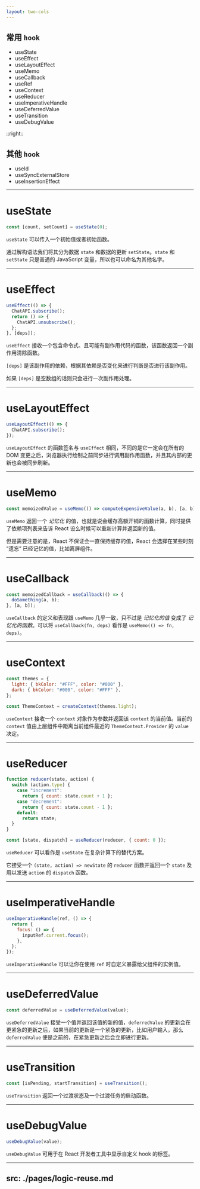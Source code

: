 ```yaml
---
layout: two-cols
---
```


## 常用 `hook`

<v-click>

- useState
- useEffect
- useLayoutEffect
- useMemo
- useCallback
- useRef
- useContext
- useReducer
- useImperativeHandle
- useDeferredValue
- useTransition
- useDebugValue

</v-click>

::right::

## 其他 `hook`

<v-click>

- useId
- useSyncExternalStore
- useInsertionEffect

</v-click>

---

# useState

```javascript
const [count, setCount] = useState(0);
```

`useState` 可以传入一个初始值或者初始函数。

通过解构语法我们将其分为数据 `state` 和数据的更新 `setState`。`state` 和 `setState` 只是普通的 JavaScript 变量，所以也可以命名为其他名字。

---

# useEffect

```javascript
useEffect(() => {
  ChatAPI.subscribe();
  return () => {
    ChatAPI.unsubscribe();
  };
}, [deps]);
```

`useEffect` 接收一个包含命令式、且可能有副作用代码的函数，该函数返回一个副作用清除函数。

`[deps]` 是该副作用的依赖，根据其依赖是否变化来进行判断是否进行该副作用。

如果 `[deps]` 是空数组的话则只会进行一次副作用处理。

---

# useLayoutEffect

```javascript
useLayoutEffect(() => {
  ChatAPI.subscribe();
});
```

`useLayoutEffect` 的函数签名与 `useEffect` 相同，不同的是它一定会在所有的 DOM 变更之后，浏览器执行绘制之前同步进行调用副作用函数，并且其内部的更新也会被同步刷新。

---

# useMemo

```javascript
const memoizedValue = useMemo(() => computeExpensiveValue(a, b), [a, b]);
```

`useMemo` 返回一个 _记忆化_ 的值，也就是说会缓存高额开销的函数计算，同时提供了依赖项列表来告诉 React 设么时候可以重新计算并返回新的值。

但是需要注意的是，React 不保证会一直保持缓存的值，React 会选择在某些时刻 “遗忘” 已经记忆的值，比如离屏组件。

---

# useCallback

```javascript
const memoizedCallback = useCallback(() => {
  doSomething(a, b);
}, [a, b]);
```

`useCallback` 的定义和表现跟 `useMemo` 几乎一致，只不过是 _记忆化的值_ 变成了 _记忆化的函数_。可以将 `useCallback(fn, deps)` 看作是 `useMemo(() => fn, deps)`。

---

# useContext

```javascript
const themes = {
  light: { bkColor: "#FFF", color: "#000" },
  dark: { bkColor: "#000", color: "#FFF" },
};

const ThemeContext = createContext(themes.light);
```

`useContext` 接收一个 `context` 对象作为参数并返回该 `context` 的当前值。当前的 `context` 值由上层组件中距离当前组件最近的 `ThemeContext.Provider` 的 `value` 决定。

---

# useReducer

```javascript
function reducer(state, action) {
  switch (action.type) {
    case "increment":
      return { count: state.count + 1 };
    case "decrement":
      return { count: state.count - 1 };
    default:
      return state;
  }
}

const [state, dispatch] = useReducer(reducer, { count: 0 });
```

`useReducer` 可以看作是 `useState` 在复杂计算下的替代方案。

它接受一个 `(state, action) => newState` 的 `reducer` 函数并返回一个 `state` 及用以发送 `action` 的 `dispatch` 函数。

---

# useImperativeHandle

```javascript
useImperativeHandle(ref, () => {
  return {
    focus: () => {
      inputRef.current.focus();
    },
  };
});
```

`useImperativeHandle` 可以让你在使用 `ref` 时自定义暴露给父组件的实例值。

---

# useDeferredValue

```javascript
const deferredValue = useDeferredValue(value);
```

`useDeferredValue` 接受一个值并返回该值的新的值，`deferredValue` 的更新会在更紧急的更新之后，如果当前的更新是一个紧急的更新，比如用户输入，那么 `deferredValue` 便是之前的，在紧急更新之后会立即进行更新。

---

# useTransition

```javascript
const [isPending, startTransition] = useTransition();
```

`useTransition` 返回一个过渡状态及一个过渡任务的启动函数。

---

# useDebugValue

```javascript
useDebugValue(value);
```

`useDebugValue` 可用于在 React 开发者工具中显示自定义 hook 的标签。

---
src: ./pages/logic-reuse.md
---
